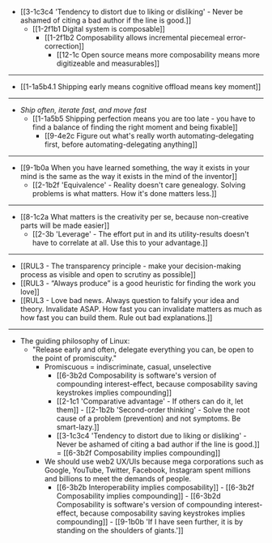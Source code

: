 - [[3-1c3c4 'Tendency to distort due to liking or disliking' - Never be ashamed of citing a bad author if the line is good.]]
  - [[1-2f1b1 Digital system is composable]]
    - [[1-2f1b2 Composability allows incremental piecemeal error-correction]]
      - [[12-1c Open source means more composability means more digitizeable and measurables]]
---
- [[1-1a5b4.1 Shipping early means cognitive offload means key moment]]
---
- *Ship often, iterate fast, and move fast*
  - [[1-1a5b5 Shipping perfection means you are too late - you have to find a balance of finding the right moment and being fixable]]
    - [[9-4e2c Figure out what's really worth automating-delegating first, before automating-delegating anything]]
---
- [[9-1b0a When you have learned something, the way it exists in your mind is the same as the way it exists in the mind of the inventor]]
  - [[2-1b2f 'Equivalence' - Reality doesn't care genealogy. Solving problems is what matters. How it's done matters less.]]
---
- [[8-1c2a What matters is the creativity per se, because non-creative parts will be made easier]]
  - [[2-3b 'Leverage' - The effort put in and its utility-results doesn't have to correlate at all. Use this to your advantage.]]
---
- [[RUL3 - The transparency principle - make your decision-making process as visible and open to scrutiny as possible]]
- [[RUL3 - “Always produce” is a good heuristic for finding the work you love]]
- [[RUL3 - Love bad news. Always question to falsify your idea and theory. Invalidate ASAP. How fast you can invalidate matters as much as how fast you can build them. Rule out bad explanations.]]
---
- The guiding philosophy of Linux:
  - "Release early and often, delegate everything you can, be open to the point of promiscuity."
    - Promiscuous = indiscriminate, casual, unselective 
      - [[6-3b2d Composability is software's version of compounding interest-effect, because composability saving keystrokes implies compounding]]
      - [[2-1c1 'Comparative advantage' - If others can do it, let them]] 
				- [[2-1b2b 'Second-order thinking' - Solve the root cause of a problem (prevention) and not symptoms. Be smart-lazy.]]
      - [[3-1c3c4 'Tendency to distort due to liking or disliking' - Never be ashamed of citing a bad author if the line is good.]] = [[6-3b2f Composability implies compounding]]
    - We should use web2 UX/UIs because mega corporations such as Google, YouTube, Twitter, Facebook, Instagram spent millions and billions to meet the demands of people.
      - [[6-3b2b Interoperability implies composability]]
				- [[6-3b2f Composability implies compounding]]
					- [[6-3b2d Composability is software's version of compounding interest-effect, because composability saving keystrokes implies compounding]]
					- [[9-1b0b 'If I have seen further, it is by standing on the shoulders of giants.']]